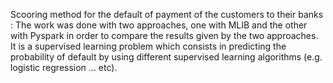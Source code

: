 Scooring method for the default of payment of the customers to their banks :
The work was done with two approaches, one with MLIB and the other with Pyspark in order to compare the results given by the two approaches. It is a supervised learning problem which consists in predicting the probability of default by using different supervised learning algorithms (e.g. logistic regression ... etc).
